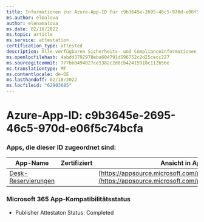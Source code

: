 ```yaml
---
title: Informationen zur Azure-App-ID für c9b3645e-2695-46c5-970d-e06f5c74bcfa
ms.author: elmalova
author: elenamalova
ms.date: 02/18/2022
ms.topic: article
ms.service: attestation
certification_type: attested
description: Alle verfügbaren Sicherheits- und Complianceinformationen für c9b3645e-2695-46c5-970d-e06f5c74bcfa.
ms.openlocfilehash: 4abdd3792978eba604791d596752c2d25cecc227
ms.sourcegitcommit: 777bb0494027ce5382c2d0cb42415910c112b56e
ms.translationtype: MT
ms.contentlocale: de-DE
ms.lasthandoff: 02/18/2022
ms.locfileid: "62903685"
---
```

# <a name="azure-app-id-c9b3645e-2695-46c5-970d-e06f5c74bcfa"></a>Azure-App-ID: c9b3645e-2695-46c5-970d-e06f5c74bcfa


### <a name="apps-associated-with-this-id"></a>Apps, die dieser ID zugeordnet sind:
| **App-Name** | **Zertifiziert** | **Ansicht in AppSource** |
|--------------|---------------|-----------------------|
| [Desk-Reservierungen](https://docs.microsoft.com/microsoft-365-app-certification/forward/WA200003532) |  | [https://appsource.microsoft.com/product/office/WA200003532](https://appsource.microsoft.com/product/office/WA200003532) |

### <a name="microsoft-365-app-compliance-status"></a>Microsoft 365 App-Kompatibilitätsstatus
- Publisher Attestaton Status: Completed
